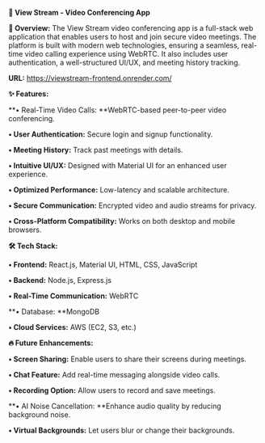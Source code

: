 **🎥 View Stream - Video Conferencing App**

**🚀 Overview:**
The View Stream video conferencing app is a full-stack web application that enables users to host and join secure video meetings. The platform is built with modern web technologies, ensuring a seamless, real-time video calling experience using WebRTC. It also includes user authentication, a well-structured UI/UX, and meeting history tracking.

**URL:** https://viewstream-frontend.onrender.com/

**✨ Features:**

**•	Real-Time Video Calls: **WebRTC-based peer-to-peer video conferencing.

**•	User Authentication:** Secure login and signup functionality.

**•	Meeting History:** Track past meetings with details.

**•	Intuitive UI/UX:** Designed with Material UI for an enhanced user experience.

**•	Optimized Performance:** Low-latency and scalable architecture.

**•	Secure Communication:** Encrypted video and audio streams for privacy.

**•	Cross-Platform Compatibility:** Works on both desktop and mobile browsers.

**🛠️ Tech Stack:**

**•	Frontend:** React.js, Material UI, HTML, CSS, JavaScript

**•	Backend:** Node.js, Express.js

**•	Real-Time Communication:** WebRTC

**•	Database: **MongoDB

**•	Cloud Services:** AWS (EC2, S3, etc.)

**🔥 Future Enhancements:**

**•	Screen Sharing:** Enable users to share their screens during meetings.

**•	Chat Feature:** Add real-time messaging alongside video calls.

**•	Recording Option:** Allow users to record and save meetings.

**•	AI Noise Cancellation: **Enhance audio quality by reducing background noise.

**•	Virtual Backgrounds:** Let users blur or change their backgrounds.

